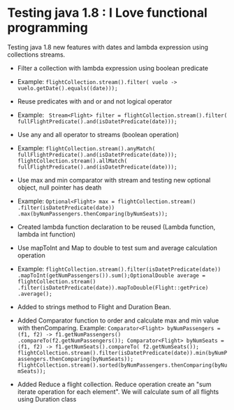 Testing java 1.8 : I Love functional programming
========================

Testing java 1.8 new features with dates and lambda expression using collections streams.

-  Filter a collection with lambda expression using boolean predicate
 - Example:
   `flightCollection.stream().filter(
				vuelo -> vuelo.getDate().equals((date)));`
-  Reuse predicates with and or and not logical operator
 - Example: 
	` 
	 Stream<Flight> filter = flightCollection.stream().filter(
	 fullFlightPredicate().and(isDatetPredicate(date)));
	`
	
-  Use any and all operator to streams (boolean operation)
 - Example: ```flightCollection.stream().anyMatch(
				fullFlightPredicate().and(isDatetPredicate(date)));
		flightCollection.stream().allMatch(
				fullFlightPredicate().and(isDatetPredicate(date))); ``` 
-  Use max and min comparator with stream and testing  new optional object, null pointer has death
 - Example: ```Optional<Flight> max = flightCollection.stream()
				.filter(isDatetPredicate(date))
				.max(byNumPassengers.thenComparing(byNumSeats));```  
-  Created lambda function declaration to be reused (Lambda function, lambda int function)
-  Use mapToInt and Map to double to test sum and average calculation operation
 - Example: ```flightCollection.stream().filter(isDatetPredicate(date))
				.mapToInt(getNumPassengers()).sum();OptionalDouble average = flightCollection.stream()
				.filter(isDatetPredicate(date)).mapToDouble(Flight::getPrice)
				.average();```
-  Added to strings method to Flight and Duration Bean.
-  Added Comparator function to order and calculate max and min value with thenComparing. 
   Example: 
           `Comparator<Flight> byNumPassengers = (f1, f2) -> f1.getNumPassengers()
			.compareTo(f2.getNumPassengers());
	     Comparator<Flight> byNumSeats = (f1, f2) -> f1.getNumSeats().compareTo(
			f2.getNumSeats());
		flightCollection.stream().filter(isDatetPredicate(date)).min(byNumPassengers.thenComparing(byNumSeats)); 
				    flightCollection.stream().sorted(byNumPassengers.thenComparing(byNumSeats));`
-  Added Reduce a flight collection. Reduce operation create an "sum iterate operation for each element". We will calculate sum of all flights using Duration class
   
